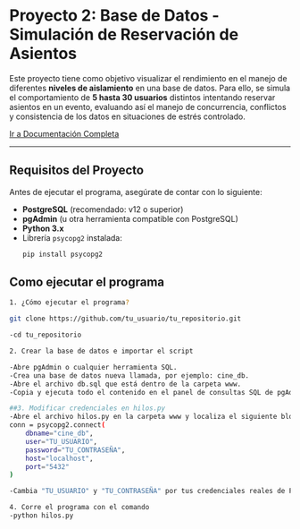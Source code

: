#  Proyecto 2: Base de Datos - Simulación de Reservación de Asientos

Este proyecto tiene como objetivo visualizar el rendimiento en el manejo de diferentes **niveles de aislamiento** en una base de datos. Para ello, se simula el comportamiento de **5 hasta 30 usuarios** distintos intentando reservar asientos en un evento, evaluando así el manejo de concurrencia, conflictos y consistencia de los datos en situaciones de estrés controlado.

[ Ir a Documentación Completa](https://uvggt-my.sharepoint.com/:w:/g/personal/cat23401_uvg_edu_gt/EUeVzj7o8u1Moxz7kai8V1wB_1SvORc8sTz8S4cENGnaDw?e=p1fcgk)

---

##  Requisitos del Proyecto

Antes de ejecutar el programa, asegúrate de contar con lo siguiente:

- **PostgreSQL** (recomendado: v12 o superior)
- **pgAdmin** (u otra herramienta compatible con PostgreSQL)
- **Python 3.x**
- Librería `psycopg2` instalada:
  ```bash
  pip install psycopg2

## Como ejecutar el programa

```bash
1. ¿Cómo ejecutar el programa?

git clone https://github.com/tu_usuario/tu_repositorio.git

-cd tu_repositorio

2. Crear la base de datos e importar el script

-Abre pgAdmin o cualquier herramienta SQL.
-Crea una base de datos nueva llamada, por ejemplo: cine_db.
-Abre el archivo db.sql que está dentro de la carpeta www.
-Copia y ejecuta todo el contenido en el panel de consultas SQL de pgAdmin o tu cliente SQL.

##3. Modificar credenciales en hilos.py
-Abre el archivo hilos.py en la carpeta www y localiza el siguiente bloque de conexión:
conn = psycopg2.connect(
    dbname="cine_db",
    user="TU_USUARIO",
    password="TU_CONTRASEÑA",
    host="localhost",
    port="5432"
)

-Cambia "TU_USUARIO" y "TU_CONTRASEÑA" por tus credenciales reales de PostgreSQL.

4. Corre el programa con el comando
-python hilos.py

